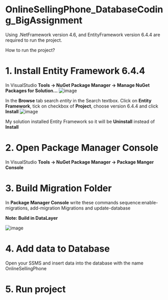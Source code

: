 # OnlineSellingPhone_DatabaseCoding_BigAssignment
Using .NetFramework version 4.6, and EntityFramework version 6.4.4 are required to run the project.

How to run the project?
# **1. Install Entity Framework 6.4.4**
In VisualStudio **Tools -> NuGet Package Manager -> Manage NuGet Packages for Solution...**
![image](https://github.com/DNhat283N/OnlineSellingPhone_DatabaseCoding_BigAssignment/assets/112379980/7cffb516-d988-4e4b-a078-ec8dc94b447d)

In the **Browse** tab search _entity_ in the Search textbox.
Click on **Entity Framework**, tick on checkbox of **Project**, choose version 6.4.4 and click **Install** 
![image](https://github.com/DNhat283N/OnlineSellingPhone_DatabaseCoding_BigAssignment/assets/112379980/c3041886-0b55-433c-ac72-d986888fa006)

My solution installed Entity Framework so it will be **Uninstall** instead of **Install**  
# **2. Open Package Manager Console**
In VisualStudio **Tools -> NuGet Package Manager -> Package Manger Console**   
# **3. Build Migration Folder**
In **Package Manager Console** write these commands sequence:enable-migrations, add-migration Migrations and update-database

**Note: Build in DataLayer**

![image](https://github.com/DNhat283N/OnlineSellingPhone_DatabaseCoding_BigAssignment/assets/112379980/53bef44a-caf9-4163-a78b-d64cded9d146)

# **4. Add data to Database**
 Open your SSMS and insert data into the database with the name OnlineSellingPhone    
# **5. Run project**
